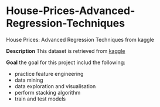 # House-Prices-Advanced-Regression-Techniques
House Prices: Advanced Regression Techniques from kaggle

**Description**
This dataset is retrieved from [kaggle](https://www.kaggle.com/c/house-prices-advanced-regression-techniques/rules)

**Goal**
the goal for this project includ the following:

* practice feature engineering
* data mining
* data exploration and visualisation
* perform stacking algorithm
* train and test models
